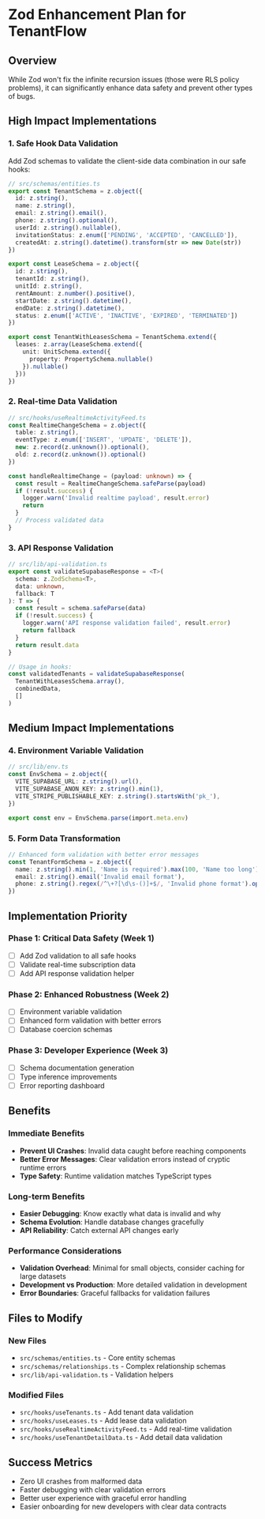 # Zod Enhancement Plan for TenantFlow

## Overview
While Zod won't fix the infinite recursion issues (those were RLS policy problems), it can significantly enhance data safety and prevent other types of bugs.

## High Impact Implementations

### 1. Safe Hook Data Validation
Add Zod schemas to validate the client-side data combination in our safe hooks:

```typescript
// src/schemas/entities.ts
export const TenantSchema = z.object({
  id: z.string(),
  name: z.string(),
  email: z.string().email(),
  phone: z.string().optional(),
  userId: z.string().nullable(),
  invitationStatus: z.enum(['PENDING', 'ACCEPTED', 'CANCELLED']),
  createdAt: z.string().datetime().transform(str => new Date(str))
})

export const LeaseSchema = z.object({
  id: z.string(),
  tenantId: z.string(),
  unitId: z.string(),
  rentAmount: z.number().positive(),
  startDate: z.string().datetime(),
  endDate: z.string().datetime(),
  status: z.enum(['ACTIVE', 'INACTIVE', 'EXPIRED', 'TERMINATED'])
})

export const TenantWithLeasesSchema = TenantSchema.extend({
  leases: z.array(LeaseSchema.extend({
    unit: UnitSchema.extend({
      property: PropertySchema.nullable()
    }).nullable()
  }))
})
```

### 2. Real-time Data Validation
```typescript
// src/hooks/useRealtimeActivityFeed.ts
const RealtimeChangeSchema = z.object({
  table: z.string(),
  eventType: z.enum(['INSERT', 'UPDATE', 'DELETE']),
  new: z.record(z.unknown()).optional(),
  old: z.record(z.unknown()).optional()
})

const handleRealtimeChange = (payload: unknown) => {
  const result = RealtimeChangeSchema.safeParse(payload)
  if (!result.success) {
    logger.warn('Invalid realtime payload', result.error)
    return
  }
  // Process validated data
}
```

### 3. API Response Validation
```typescript
// src/lib/api-validation.ts
export const validateSupabaseResponse = <T>(
  schema: z.ZodSchema<T>,
  data: unknown,
  fallback: T
): T => {
  const result = schema.safeParse(data)
  if (!result.success) {
    logger.warn('API response validation failed', result.error)
    return fallback
  }
  return result.data
}

// Usage in hooks:
const validatedTenants = validateSupabaseResponse(
  TenantWithLeasesSchema.array(),
  combinedData,
  []
)
```

## Medium Impact Implementations

### 4. Environment Variable Validation
```typescript
// src/lib/env.ts
const EnvSchema = z.object({
  VITE_SUPABASE_URL: z.string().url(),
  VITE_SUPABASE_ANON_KEY: z.string().min(1),
  VITE_STRIPE_PUBLISHABLE_KEY: z.string().startsWith('pk_'),
})

export const env = EnvSchema.parse(import.meta.env)
```

### 5. Form Data Transformation
```typescript
// Enhanced form validation with better error messages
const TenantFormSchema = z.object({
  name: z.string().min(1, 'Name is required').max(100, 'Name too long'),
  email: z.string().email('Invalid email format'),
  phone: z.string().regex(/^\+?[\d\s-()]+$/, 'Invalid phone format').optional()
})
```

## Implementation Priority

### Phase 1: Critical Data Safety (Week 1)
- [ ] Add Zod validation to all safe hooks
- [ ] Validate real-time subscription data
- [ ] Add API response validation helper

### Phase 2: Enhanced Robustness (Week 2)
- [ ] Environment variable validation
- [ ] Enhanced form validation with better errors
- [ ] Database coercion schemas

### Phase 3: Developer Experience (Week 3)
- [ ] Schema documentation generation
- [ ] Type inference improvements
- [ ] Error reporting dashboard

## Benefits

### Immediate Benefits
- **Prevent UI Crashes**: Invalid data caught before reaching components
- **Better Error Messages**: Clear validation errors instead of cryptic runtime errors
- **Type Safety**: Runtime validation matches TypeScript types

### Long-term Benefits
- **Easier Debugging**: Know exactly what data is invalid and why
- **Schema Evolution**: Handle database changes gracefully
- **API Reliability**: Catch external API changes early

### Performance Considerations
- **Validation Overhead**: Minimal for small objects, consider caching for large datasets
- **Development vs Production**: More detailed validation in development
- **Error Boundaries**: Graceful fallbacks for validation failures

## Files to Modify

### New Files
- `src/schemas/entities.ts` - Core entity schemas
- `src/schemas/relationships.ts` - Complex relationship schemas
- `src/lib/api-validation.ts` - Validation helpers

### Modified Files
- `src/hooks/useTenants.ts` - Add tenant data validation
- `src/hooks/useLeases.ts` - Add lease data validation
- `src/hooks/useRealtimeActivityFeed.ts` - Add real-time validation
- `src/hooks/useTenantDetailData.ts` - Add detail data validation

## Success Metrics
- Zero UI crashes from malformed data
- Faster debugging with clear validation errors
- Better user experience with graceful error handling
- Easier onboarding for new developers with clear data contracts